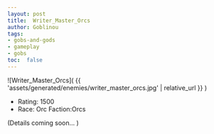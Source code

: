 ```yaml
---
layout: post
title:  Writer_Master_Orcs
author: Goblinou
tags:
- gobs-and-gods
- gameplay
- gobs
toc:  false
---
```


![Writer_Master_Orcs]( {{ 'assets/generated/enemies/writer_master_orcs.jpg' | relative_url }} )
- Rating: 1500
- Race: Orc  Faction:Orcs

(Details coming soon... )